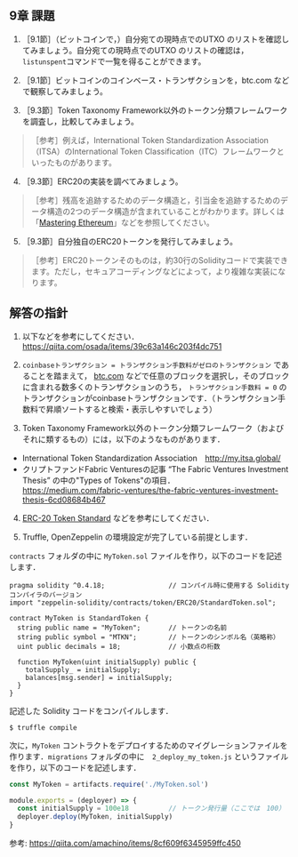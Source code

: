 ## 9章 課題

1. ［9.1節］（ビットコインで，）自分宛ての現時点でのUTXO のリストを確認してみましょう。自分宛ての現時点でのUTXO のリストの確認は，`listunspent`コマンドで一覧を得ることができます。

2. ［9.1節］ビットコインのコインベース・トランザクションを，btc.com などで観察してみましょう。

3. ［9.3節］Token Taxonomy Framework以外のトークン分類フレームワークを調査し，比較してみましょう。<br>
> ［参考］例えば，International Token Standardization Association（ITSA）のInternational Token Classification（ITC）フレームワークといったものがあります。

4. ［9.3節］ERC20の実装を調べてみましょう。<br>
> ［参考］残高を追跡するためのデータ構造と，引当金を追跡するためのデータ構造の2つのデータ構造が含まれていることがわかります。詳しくは「[Mastering Ethereum](https://github.com/ethereumbook/ethereumbook)」などを参照してください。

5. ［9.3節］自分独自のERC20トークンを発行してみましょう。<br>
> ［参考］ERC20トークンそのものは，約30行のSolidityコードで実装できます。ただし，セキュアコーディングなどによって，より複雑な実装になります。

## 解答の指針
1. 以下などを参考にしてください．<br>
https://qiita.com/osada/items/39c63a146c203f4dc751

2. `coinbaseトランザクション = トランザクション手数料がゼロのトランザクション`
であることを踏まえて，
[btc.com](https://btc.com/) などで任意のブロックを選択し，そのブロックに含まれる数多くのトランザクションのうち， `トランザクション手数料 = 0` のトランザクションがcoinbaseトランザクションです．（トランザクション手数料で昇順ソートすると検索・表示しやすいでしょう）

3. Token Taxonomy Framework以外のトークン分類フレームワーク（およびそれに類するもの）には，以下のようなものがあります．
- International Token Standardization Association　http://my.itsa.global/
- クリプトファンドFabric Venturesの記事 “The Fabric Ventures Investment Thesis” の中の"Types of Tokens"の項目．<br>
https://medium.com/fabric-ventures/the-fabric-ventures-investment-thesis-6cd08684b467

4. [ERC-20 Token Standard](https://github.com/ethereum/EIPs/blob/master/EIPS/eip-20.md) などを参考にしてください．

5. Truffle, OpenZeppelin の環境設定が完了している前提とします．

`contracts` フォルダの中に `MyToken.sol` ファイルを作り，以下のコードを記述します．

```MyToken.sol
pragma solidity ^0.4.18;                // コンパイル時に使用する Solidity コンパイラのバージョン
import "zeppelin-solidity/contracts/token/ERC20/StandardToken.sol";

contract MyToken is StandardToken {
  string public name = "MyToken";       // トークンの名前
  string public symbol = "MTKN";        // トークンのシンボル名（英略称）
  uint public decimals = 18;            // 小数点の桁数

  function MyToken(uint initialSupply) public {
    totalSupply_ = initialSupply;
    balances[msg.sender] = initialSupply;
  }
}
```

記述した Solidity コードをコンパイルします．

```
$ truffle compile
```

次に，`MyToken` コントラクトをデプロイするためのマイグレーションファイルを作ります．`migrations` フォルダの中に　`2_deploy_my_token.js` というファイルを作り，以下のコードを記述します．

```javascript:2_deploy_my_token.js
const MyToken = artifacts.require('./MyToken.sol')

module.exports = (deployer) => {
  const initialSupply = 100e18          // トークン発行量（ここでは　100）
  deployer.deploy(MyToken, initialSupply)
}
```

参考: https://qiita.com/amachino/items/8cf609f6345959ffc450
